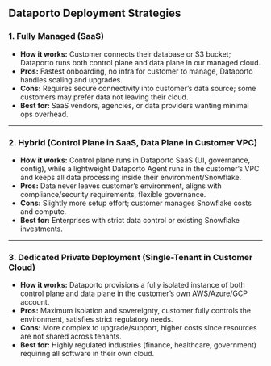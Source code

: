 ## Dataporto Deployment Strategies

### 1. Fully Managed (SaaS)

- **How it works:** Customer connects their database or S3 bucket; Dataporto runs both control plane and data plane in our managed cloud.
- **Pros:** Fastest onboarding, no infra for customer to manage, Dataporto handles scaling and upgrades.
- **Cons:** Requires secure connectivity into customer’s data source; some customers may prefer data not leaving their cloud.
- **Best for:** SaaS vendors, agencies, or data providers wanting minimal ops overhead.

---

### 2. Hybrid (Control Plane in SaaS, Data Plane in Customer VPC)

- **How it works:** Control plane runs in Dataporto SaaS (UI, governance, config), while a lightweight Dataporto Agent runs in the customer’s VPC and keeps all data processing inside their environment/Snowflake.
- **Pros:** Data never leaves customer’s environment, aligns with compliance/security requirements, flexible governance.
- **Cons:** Slightly more setup effort; customer manages Snowflake costs and compute.
- **Best for:** Enterprises with strict data control or existing Snowflake investments.

---

### 3. Dedicated Private Deployment (Single-Tenant in Customer Cloud)

- **How it works:** Dataporto provisions a fully isolated instance of both control plane and data plane in the customer’s own AWS/Azure/GCP account.
- **Pros:** Maximum isolation and sovereignty, customer fully controls the environment, satisfies strict regulatory needs.
- **Cons:** More complex to upgrade/support, higher costs since resources are not shared across tenants.
- **Best for:** Highly regulated industries (finance, healthcare, government) requiring all software in their own cloud.
